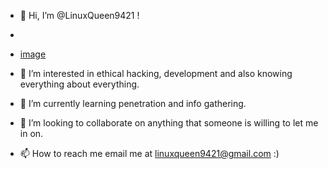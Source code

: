 - 👋 Hi, I’m @LinuxQueen9421                                   !
- 
- [image](https://user-images.githubusercontent.com/86786475/124379291-59bf6f80-dc73-11eb-9733-99c452a55807.png)
                                              
- 👀 I’m interested in ethical hacking, development and also knowing everything about everything.
- 🌱 I’m currently learning penetration and info gathering.
- 💞️ I’m looking to collaborate on anything that someone is willing to let me in on.
- 📫 How to reach me email me at linuxqueen9421@gmail.com :) 


